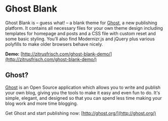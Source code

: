# Ghost Blank  

Ghost Blank is – guess what! – a blank theme for [Ghost](http://ghost.org/), a new publishing platform. It contains all necessary files for your own theme design including templates for homepage and posts and a CSS file with custom reset and some basic styling. You’ll also find Modernizr.js and jQuery plus various polyfills to make older browsers behave nicely.

**Demo:** [http://zitrusfrisch.com/ghost-blank-demo/](http://zitrusfrisch.com/ghost-blank-demo/)

## Ghost?  

[Ghost](http://ghost.org/) is an Open Source application which allows you to write and publish your own blog, giving you the tools to make it easy and even fun to do. It's simple, elegant, and designed so that you can spend less time making your blog work and more time blogging.

Get Ghost and start publishing now: [http://ghost.org/](http://ghost.org/)
